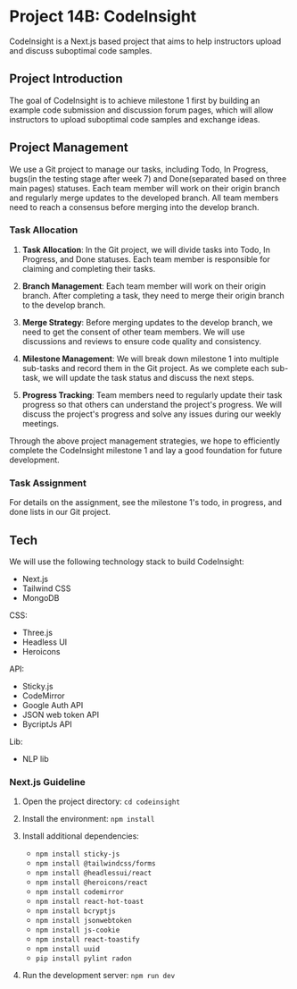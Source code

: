 # Project 14B: CodeInsight

CodeInsight is a Next.js based project that aims to help instructors upload and discuss suboptimal code samples.

## Project Introduction

The goal of CodeInsight is to achieve milestone 1 first by building an example code submission and discussion forum pages, which will allow instructors to upload suboptimal code samples and exchange ideas.

## Project Management

We use a Git project to manage our tasks, including Todo, In Progress, bugs(in the testing stage after week 7) and Done(separated based on three main pages) statuses. Each team member will work on their origin branch and regularly merge updates to the developed branch. All team members need to reach a consensus before merging into the develop branch.

### Task Allocation
1. **Task Allocation**: In the Git project, we will divide tasks into Todo, In Progress, and Done statuses. Each team member is responsible for claiming and completing their tasks.

2. **Branch Management**: Each team member will work on their origin branch. After completing a task, they need to merge their origin branch to the develop branch.

3. **Merge Strategy**: Before merging updates to the develop branch, we need to get the consent of other team members. We will use discussions and reviews to ensure code quality and consistency.

4. **Milestone Management**: We will break down milestone 1 into multiple sub-tasks and record them in the Git project. As we complete each sub-task, we will update the task status and discuss the next steps.

5. **Progress Tracking**: Team members need to regularly update their task progress so that others can understand the project's progress. We will discuss the project's progress and solve any issues during our weekly meetings.

Through the above project management strategies, we hope to efficiently complete the CodeInsight milestone 1 and lay a good foundation for future development.

### Task Assignment
For details on the assignment, see the milestone 1's todo, in progress, and done lists in our Git project.

## Tech

We will use the following technology stack to build CodeInsight:

- Next.js
- Tailwind CSS
- MongoDB

CSS:
- Three.js
- Headless UI
- Heroicons

API:
- Sticky.js
- CodeMirror
- Google Auth API
- JSON web token API
- BycriptJs API

Lib:
- NLP lib

### Next.js Guideline

1. Open the project directory: `cd codeinsight`
2. Install the environment: `npm install`
3. Install additional dependencies:
   - `npm install sticky-js`
   - `npm install @tailwindcss/forms`
   - `npm install @headlessui/react`
   - `npm install @heroicons/react`
   - `npm install codemirror`
   - `npm install react-hot-toast`
   - `npm install bcryptjs`
   - `npm install jsonwebtoken`
   - `npm install js-cookie`
   - `npm install react-toastify`
   - `npm install uuid`
   - `pip install pylint radon`

4. Run the development server: `npm run dev`



